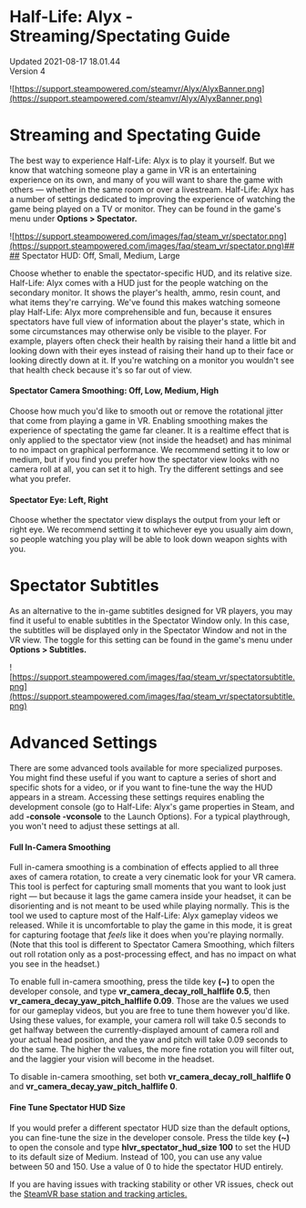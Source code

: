 # Half-Life: Alyx - Streaming/Spectating Guide
Updated 2021-08-17 18.01.44  
Version 4  

![https://support.steampowered.com/steamvr/Alyx/AlyxBanner.png](https://support.steampowered.com/steamvr/Alyx/AlyxBanner.png)    
  
# Streaming and Spectating Guide
The best way to experience Half-Life: Alyx is to play it yourself. But we know that watching someone play a game in VR is an entertaining experience on its own, and many of you will want to share the game with others — whether in the same room or over a livestream. Half-Life: Alyx has a number of settings dedicated to improving the experience of watching the game being played on a TV or monitor. They can be found in the game's menu under **Options > Spectator.**  
  
![https://support.steampowered.com/images/faq/steam_vr/spectator.png](https://support.steampowered.com/images/faq/steam_vr/spectator.png)#### Spectator HUD: Off, Small, Medium, Large
  
  
Choose whether to enable the spectator-specific HUD, and its relative size. Half-Life: Alyx comes with a HUD just for the people watching on the secondary monitor. It shows the player's health, ammo, resin count, and what items they're carrying. We've found this makes watching someone play Half-Life: Alyx more comprehensible and fun, because it ensures spectators have full view of information about the player's state, which in some circumstances may otherwise only be visible to the player. For example, players often check their health by raising their hand a little bit and looking down with their eyes instead of raising their hand up to their face or looking directly down at it. If you're watching on a monitor you wouldn't see that health check because it's so far out of view.  
  
#### Spectator Camera Smoothing: Off, Low, Medium, High
  
  
Choose how much you'd like to smooth out or remove the rotational jitter that come from playing a game in VR. Enabling smoothing makes the experience of spectating the game far cleaner. It is a realtime effect that is only applied to the spectator view (not inside the headset) and has minimal to no impact on graphical performance. We recommend setting it to low or medium, but if you find you prefer how the spectator view looks with no camera roll at all, you can set it to high. Try the different settings and see what you prefer.  
  
#### Spectator Eye: Left, Right
  
  
Choose whether the spectator view displays the output from your left or right eye. We recommend setting it to whichever eye you usually aim down, so people watching you play will be able to look down weapon sights with you.  
  
# Spectator Subtitles
As an alternative to the in-game subtitles designed for VR players, you may find it useful to enable subtitles in the Spectator Window only. In this case, the subtitles will be displayed only in the Spectator Window and not in the VR view.  The toggle for this setting can be found in the game's menu under **Options > Subtitles.**  
  
![https://support.steampowered.com/images/faq/steam_vr/spectatorsubtitle.png](https://support.steampowered.com/images/faq/steam_vr/spectatorsubtitle.png)  
  
# Advanced Settings
There are some advanced tools available for more specialized purposes. You might find these useful if you want to capture a series of short and specific shots for a video, or if you want to fine-tune the way the HUD appears in a stream. Accessing these settings requires enabling the development console (go to Half-Life: Alyx's game properties in Steam, and add **-console -vconsole** to the Launch Options). For a typical playthrough, you won't need to adjust these settings at all.  
  
#### Full In-Camera Smoothing
  
  
Full in-camera smoothing is a combination of effects applied to all three axes of camera rotation, to create a very cinematic look for your VR camera. This tool is perfect for capturing small moments that you want to look just right — but because it lags the game camera inside your headset, it can be disorienting and is not meant to be used while playing normally. This is the tool we used to capture most of the Half-Life: Alyx gameplay videos we released. While it is uncomfortable to play the game in this mode, it is great for capturing footage that *feels* like it does when you're playing normally. (Note that this tool is different to Spectator Camera Smoothing, which filters out roll rotation only as a post-processing effect, and has no impact on what you see in the headset.)  
  
To enable full in-camera smoothing, press the tilde key **(~)** to open the developer console, and type **vr_camera_decay_roll_halflife 0.5**, then **vr_camera_decay_yaw_pitch_halflife 0.09**. Those are the values we used for our gameplay videos, but you are free to tune them however you'd like. Using these values, for example, your camera roll will take 0.5 seconds to get halfway between the currently-displayed amount of camera roll and your actual head position, and the yaw and pitch will take 0.09 seconds to do the same. The higher the values, the more fine rotation you will filter out, and the laggier your vision will become in the headset.  
  
To disable in-camera smoothing, set both **vr_camera_decay_roll_halflife 0** and **vr_camera_decay_yaw_pitch_halflife 0**.  
  
#### Fine Tune Spectator HUD Size
  
  
If you would prefer a different spectator HUD size than the default options, you can fine-tune the size in the developer console. Press the tilde key **(~)** to open the console and type **hlvr_spectator_hud_size 100** to set the HUD to its default size of Medium. Instead of 100, you can use any value between 50 and 150. Use a value of 0 to hide the spectator HUD entirely.  
  
If you are having issues with tracking stability or other VR issues, check out the [SteamVR base station and tracking articles.](https://help.steampowered.com/en/faqs/view/1AF1-670B-FF5C-3323)